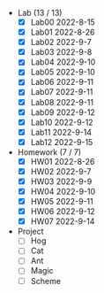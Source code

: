 - Lab (13 / 13)
   - [x] Lab00 2022-8-15
   - [x] Lab01 2022-8-26
   - [x] Lab02 2022-9-7
   - [x] Lab03 2022-9-8
   - [x] Lab04 2022-9-10
   - [x] Lab05 2022-9-10
   - [x] Lab06 2022-9-11
   - [x] Lab07 2022-9-11
   - [x] Lab08 2022-9-11
   - [x] Lab09 2022-9-12
   - [x] Lab10 2022-9-12
   - [x] Lab11 2022-9-14
   - [x] Lab12 2022-9-15
- Homework (7 / 7)
  - [x] HW01 2022-8-26
  - [x] HW02 2022-9-7
  - [x] HW03 2022-9-9
  - [x] HW04 2022-9-10
  - [x] HW05 2022-9-11
  - [x] HW06 2022-9-12
  - [x] HW07 2022-9-14
- Project
  - [ ] Hog
  - [ ] Cat
  - [ ] Ant
  - [ ] Magic
  - [ ] Scheme
